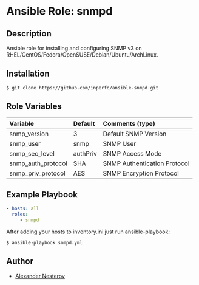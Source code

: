 # Ansible Role: snmpd

## Description

Ansible role for installing and configuring SNMP v3 on RHEL/CentOS/Fedora/OpenSUSE/Debian/Ubuntu/ArchLinux.

## Installation

```
$ git clone https://github.com/inperfo/ansible-snmpd.git

```

## Role Variables

| Variable             | Default         | Comments (type)                                   |
| :---                 | :---            | :---                                              |
| snmp_version         | 3               | Default SNMP Version                              |
| snmp_user            | snmp            | SNMP User                                         |
| snmp_sec_level       | authPriv        | SNMP Access Mode                                  |
| snmp_auth_protocol   | SHA             | SNMP Authentication Protocol                      |
| snmp_priv_protocol   | AES             | SNMP Encryption Protocol                          |

## Example Playbook

```yml
- hosts: all
  roles:
     - snmpd
```

After adding your hosts to inventory.ini just run ansible-playbook:

```
$ ansible-playbook snmpd.yml

```

## Author

* [Alexander Nesterov](https://www.facebook.com/nester.wsx)
 

